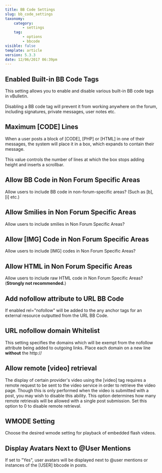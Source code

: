 ```yaml
---
title: BB Code Settings
slug: bb_code_settings
taxonomy:
    category:
        - settings
    tag:
        - options
        - bbcode
visible: false
template: article
version: 5.3.3
date: 12/06/2017 06:39pm
---
```


## Enabled Built-in BB Code Tags
This setting allows you to enable and disable various built-in BB code tags in vBulletin.<br />
<br />
Disabling a BB code tag will prevent it from working anywhere on the forum, including signatures, private messages, user notes etc.

## Maximum [CODE] Lines
When a user posts a block of [CODE], [PHP] or [HTML] in one of their messages, the system will place it in a box, which expands to contain their message.<br />
<br />
This value controls the number of lines at which the box stops adding height and inserts a scrollbar.

## Allow BB Code in Non Forum Specific Areas
Allow users to include BB code in non-forum-specific areas? (Such as [b], [i] etc.)

## Allow Smilies in Non Forum Specific Areas
Allow users to include smilies in Non Forum Specific Areas?

## Allow [IMG] Code in Non Forum Specific Areas
Allow users to include [IMG] codes in Non Forum Specific Areas?

## Allow HTML in Non Forum Specific Areas
Allow users to include raw HTML code in Non Forum Specific Areas?<br />(<b>Strongly not recommended.</b>)

## Add nofollow attribute to URL BB Code
If enabled rel="nofollow" will be added to the any anchor tags for an external resource outputted from the URL BB Code.

## URL nofollow domain Whitelist
This setting specifies the domains which will be exempt from the nofollow attribute being added to outgoing links. Place each domain on a new line <strong>without</strong> the http://

## Allow remote [video] retrieval
The display of certain provider's video using the [video] tag requires a remote request to be sent to the video service in order to retrieve the video page. Though this is only performed when the video is submitted with a post, you may wish to disable this ability. This option determines how many remote retrievals will be allowed with a single post submission. Set this option to 0 to disable remote retrieval.

## WMODE Setting
Choose the desired wmode setting for playback of embedded flash videos.

## Display Avatars Next to @User Mentions
If set to "Yes", user avatars will be displayed next to @user mentions or instances of the [USER] bbcode in posts.



